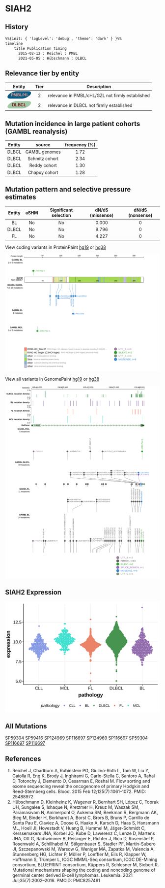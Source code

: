 # SIAH2

## History
```mermaid
%%{init: { 'logLevel': 'debug', 'theme': 'dark' } }%%
timeline
    title Publication timing
      2015-02-12 : Reichel : PMBL
      2021-05-05 : Hübschmann : DLBCL
```

## Relevance tier by entity

|Entity|Tier|Description                              |
|:------:|:----:|-----------------------------------------|
|![PMBL](images/icons/PMBL_tier2.png)|2|relevance in PMBL/cHL/GZL not firmly established|
|![DLBCL](images/icons/DLBCL_tier2.png) |2   |relevance in DLBCL not firmly established|

## Mutation incidence in large patient cohorts (GAMBL reanalysis)

|Entity|source        |frequency (%)|
|:------:|:--------------:|:-------------:|
|DLBCL |GAMBL genomes |1.72         |
|DLBCL |Schmitz cohort|2.34         |
|DLBCL |Reddy cohort  |1.30         |
|DLBCL |Chapuy cohort |1.28         |

## Mutation pattern and selective pressure estimates

|Entity|aSHM|Significant selection|dN/dS (missense)|dN/dS (nonsense)|
|:------:|:----:|:---------------------:|:----------------:|:----------------:|
|BL    |No  |No                   |0.000           |0               |
|DLBCL |No  |No                   |9.796           |0               |
|FL    |No  |No                   |4.227           |0               |




View coding variants in ProteinPaint [hg19](https://morinlab.github.io/LLMPP/GAMBL/SIAH2_protein.html)  or [hg38](https://morinlab.github.io/LLMPP/GAMBL/SIAH2_protein_hg38.html)

![](images/proteinpaint/SIAH2_NM_005067.svg)

View all variants in GenomePaint [hg19](https://morinlab.github.io/LLMPP/GAMBL/SIAH2.html)  or [hg38](https://morinlab.github.io/LLMPP/GAMBL/SIAH2_hg38.html)

![](images/proteinpaint/SIAH2.svg)

## SIAH2 Expression
![](images/gene_expression/SIAH2_by_pathology.svg)
<!-- ORIGIN: reichelFlowSortingExome2015a -->
<!-- DLBCL: hubschmannMutationalMechanismsShaping2021b -->
<!-- PMBL: reichelFlowSortingExome2015a -->

## All Mutations

[SP59304](https://www.bcgsc.ca/downloads/morinlab/GAMBL/MALY/SP59304.html)
[SP59416](https://www.bcgsc.ca/downloads/morinlab/GAMBL/MALY/SP59416.html)
[SP124969](https://www.bcgsc.ca/downloads/morinlab/GAMBL/MALY/SP124969.html)
[SP116697](https://www.bcgsc.ca/downloads/morinlab/GAMBL/MALY/SP116697.html)
[SP124969](https://www.bcgsc.ca/downloads/morinlab/GAMBL/MALY/SP124969.html)
[SP116697](https://www.bcgsc.ca/downloads/morinlab/GAMBL/MALY/SP116697.html)
[SP59304](https://www.bcgsc.ca/downloads/morinlab/GAMBL/MALY/SP59304.html)
[SP116697](https://www.bcgsc.ca/downloads/morinlab/GAMBL/MALY/SP116697.html)
[SP116697](https://www.bcgsc.ca/downloads/morinlab/GAMBL/MALY/SP116697.html)

## References
1.  Reichel J, Chadburn A, Rubinstein PG, Giulino-Roth L, Tam W, Liu Y, Gaiolla R, Eng K, Brody J, Inghirami G, Carlo-Stella C, Santoro A, Rahal D, Totonchy J, Elemento O, Cesarman E, Roshal M. Flow sorting and exome sequencing reveal the oncogenome of primary Hodgkin and Reed-Sternberg cells. Blood. 2015 Feb 12;125(7):1061–1072. PMID: 25488972
2.  Hübschmann D, Kleinheinz K, Wagener R, Bernhart SH, López C, Toprak UH, Sungalee S, Ishaque N, Kretzmer H, Kreuz M, Waszak SM, Paramasivam N, Ammerpohl O, Aukema SM, Beekman R, Bergmann AK, Bieg M, Binder H, Borkhardt A, Borst C, Brors B, Bruns P, Carrillo de Santa Pau E, Claviez A, Doose G, Haake A, Karsch D, Haas S, Hansmann ML, Hoell JI, Hovestadt V, Huang B, Hummel M, Jäger-Schmidt C, Kerssemakers JNA, Korbel JO, Kube D, Lawerenz C, Lenze D, Martens JHA, Ott G, Radlwimmer B, Reisinger E, Richter J, Rico D, Rosenstiel P, Rosenwald A, Schillhabel M, Stilgenbauer S, Stadler PF, Martín-Subero JI, Szczepanowski M, Warsow G, Weniger MA, Zapatka M, Valencia A, Stunnenberg HG, Lichter P, Möller P, Loeffler M, Eils R, Klapper W, Hoffmann S, Trümper L, ICGC MMML-Seq consortium, ICGC DE-Mining consortium, BLUEPRINT consortium, Küppers R, Schlesner M, Siebert R. Mutational mechanisms shaping the coding and noncoding genome of germinal center derived B-cell lymphomas. Leukemia. 2021 Jul;35(7):2002–2016. PMCID: PMC8257491
